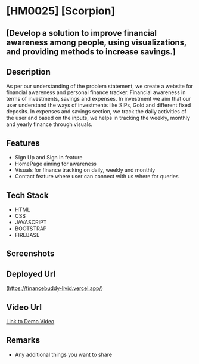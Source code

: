 # [HM0025] [Scorpion]

## [Develop a solution to improve financial awareness among people, using visualizations, and providing methods to increase savings.]

## Description
As per our understanding of the problem statement, we create a website for financial awareness and personal finance tracker. Financial awareness in terms of investments, savings and expenses. In investment we aim that our user understand the ways of investments like SIPs, Gold and different fixed deposits. In expenses and savings section, we track the daily activities of the user and based on the inputs, we helps in tracking the weekly, monthly and yearly finance through visuals.

## Features
- Sign Up and Sign In feature 
- HomePage aiming for awareness
- Visuals for finance tracking on daily, weekly and monthly
- Contact feature where user can connect with us where for queries

## Tech Stack
- HTML
- CSS 
- JAVASCRIPT
- BOOTSTRAP
- FIREBASE

## Screenshots


## Deployed Url
(https://financebuddy-livid.vercel.app/)

## Video Url
[Link to Demo Video](video_url)

## Remarks
- Any additional things you want to share
